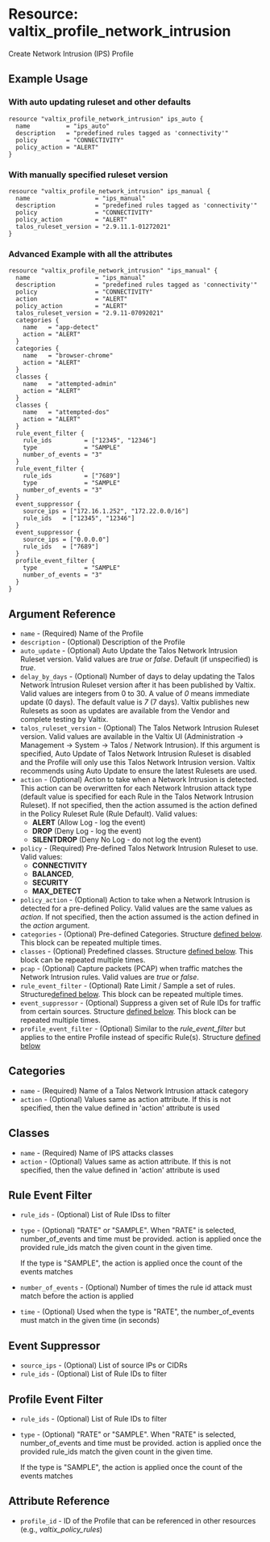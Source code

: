 # Resource: valtix_profile_network_intrusion
Create Network Intrusion (IPS) Profile

## Example Usage

### With auto updating ruleset and other defaults
```hcl
resource "valtix_profile_network_intrusion" ips_auto {
  name          = "ips_auto"
  description   = "predefined rules tagged as 'connectivity'"
  policy        = "CONNECTIVITY"
  policy_action = "ALERT"
}
```

### With manually specified ruleset version
```hcl
resource "valtix_profile_network_intrusion" ips_manual {
  name                  = "ips_manual"
  description           = "predefined rules tagged as 'connectivity'"
  policy                = "CONNECTIVITY"
  policy_action         = "ALERT"
  talos_ruleset_version = "2.9.11.1-01272021"
}
```

### Advanced Example with all the attributes
```hcl
resource "valtix_profile_network_intrusion" "ips_manual" {
  name                  = "ips_manual"
  description           = "predefined rules tagged as 'connectivity'"
  policy                = "CONNECTIVITY"
  action                = "ALERT"
  policy_action         = "ALERT"
  talos_ruleset_version = "2.9.11-07092021"
  categories {
    name   = "app-detect"
    action = "ALERT"
  }
  categories {
    name   = "browser-chrome"
    action = "ALERT"
  }
  classes {
    name   = "attempted-admin"
    action = "ALERT"
  }
  classes {
    name   = "attempted-dos"
    action = "ALERT"
  }
  rule_event_filter {
    rule_ids         = ["12345", "12346"]
    type             = "SAMPLE"
    number_of_events = "3"
  }
  rule_event_filter {
    rule_ids         = ["7689"]
    type             = "SAMPLE"
    number_of_events = "3"
  }
  event_suppressor {
    source_ips = ["172.16.1.252", "172.22.0.0/16"]
    rule_ids   = ["12345", "12346"]
  }
  event_suppressor {
    source_ips = ["0.0.0.0"]
    rule_ids   = ["7689"]
  }
  profile_event_filter {
    type             = "SAMPLE"
    number_of_events = "3"
  }
}
```

## Argument Reference
* `name` - (Required) Name of the Profile
* `description` - (Optional) Description of the Profile
* `auto_update` - (Optional) Auto Update the Talos Network Intrusion Ruleset version. Valid values are *true* or *false*.  Default (if unspecified) is *true*.
* `delay_by_days` - (Optional) Number of days to delay updating the Talos Network Intrusion Ruleset version after it has been published by Valtix. Valid values are integers from 0 to 30.  A value of *0* means immediate update (0 days).  The default value is *7* (7 days). Valtix publishes new Rulesets as soon as updates are available from the Vendor and complete testing by Valtix.
* `talos_ruleset_version` - (Optional) The Talos Network Intrusion Ruleset version. Valid values are available in the Valtix UI (Administration -> Management -> System -> Talos / Network Intrusion). If this argument is specified, Auto Update of Talos Network Intrusion Ruleset is disabled and the Profile will only use this Talos Network Intrusion version. Valtix recommends using Auto Update to ensure the latest Rulesets are used.
* `action` - (Optional) Action to take when a Network Intrusion is detected. This action can be overwritten for each Network Intrusion attack type (default value is specified for each Rule in the Talos Network Intrusion Ruleset). If not specified, then the action assumed is the action defined in the Policy Ruleset Rule (Rule Default). Valid values:
    * **ALERT** (Allow Log - log the event)
    * **DROP** (Deny Log - log the event)
    * **SILENTDROP** (Deny No Log - do not log the event)
* `policy` - (Required) Pre-defined Talos Network Intrusion Ruleset to use. Valid values:
    * **CONNECTIVITY**
    * **BALANCED**,
    * **SECURITY**
    * **MAX_DETECT**
* `policy_action` - (Optional) Action to take when a Network Intrusion is detected for a pre-defined Policy. Valid values are the same values as *action*. If not specified, then the action assumed is the action defined in the *action* argument.
* `categories` - (Optional) Pre-defined Categories. Structure [defined below](#categories). This block can be repeated multiple times.
* `classes` - (Optional) Predefined classes. Structure [defined below](#classes). This block can be repeated multiple times.
* `pcap` - (Optional) Capture packets (PCAP) when traffic matches the Network Intrusion rules.  Valid values are *true* or *false*.
* `rule_event_filter` - (Optional) Rate Limit / Sample a set of rules. Structure[defined below](#rule-event-filter). This block can be repeated multiple times.
* `event_suppressor` - (Optional) Suppress a given set of Rule IDs for traffic from certain sources. Structure [defined below](#event-suppressor). This block can be repeated multiple times.
* `profile_event_filter` - (Optional) Similar to the *rule_event_filter* but applies to the entire Profile instead of specific Rule(s).  Structure [defined below](#profile-event-filter)

## Categories
* `name` - (Required) Name of a Talos Network Intrusion attack category
* `action` - (Optional) Values same as action attribute. If this is not specified, then the value defined in 'action' attribute is used

## Classes
* `name` - (Required) Name of IPS attacks classes
* `action` - (Optional) Values same as action attribute. If this is not specified, then the value defined in 'action' attribute is used

## Rule Event Filter
* `rule_ids` - (Optional) List of Rule IDss to filter
* `type` - (Optional) "RATE" or "SAMPLE". When "RATE" is selected, number_of_events and time must be provided. action is applied once the provided rule_ids match the given count in the given time.

  If the type is "SAMPLE", the action is applied once the count of the events matches

* `number_of_events` - (Optional) Number of times the rule id attack must match before the action is applied
* `time` - (Optional) Used when the type is "RATE", the number_of_events must match in the given time (in seconds)

## Event Suppressor
* `source_ips` - (Optional) List of source IPs or CIDRs
* `rule_ids` - (Optional) List of Rule IDs to filter

## Profile Event Filter
* `rule_ids` - (Optional) List of Rule IDs to filter
* `type` - (Optional) "RATE" or "SAMPLE". When "RATE" is selected, number_of_events and time must be provided. action is applied once the provided rule_ids match the given count in the given time.

  If the type is "SAMPLE", the action is applied once the count of the events matches

## Attribute Reference
* `profile_id` - ID of the Profile that can be referenced in other resources (e.g., *valtix_policy_rules*)
